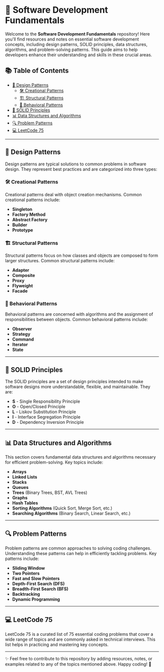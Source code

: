 # 🌟 Software Development Fundamentals

Welcome to the **Software Development Fundamentals** repository! Here you'll find resources and notes on essential software development concepts, including design patterns, SOLID principles, data structures, algorithms, and problem-solving patterns. This guide aims to help developers enhance their understanding and skills in these crucial areas.

## 📚 Table of Contents

- [🎨 Design Patterns](#design-patterns)
  - [🛠️ Creational Patterns](#creational-patterns)
  - [🏗️ Structural Patterns](#structural-patterns)
  - [🤝 Behavioral Patterns](#behavioral-patterns)
- [🔑 SOLID Principles](#solid-principles)
- [📊 Data Structures and Algorithms](#data-structures-and-algorithms)
- [🔍 Problem Patterns](#problem-patterns)
- [💻 LeetCode 75](#leetcode-75)

---

## 🎨 Design Patterns

Design patterns are typical solutions to common problems in software design. They represent best practices and are categorized into three types:

### 🛠️ Creational Patterns
Creational patterns deal with object creation mechanisms. Common creational patterns include:
- **Singleton**
- **Factory Method**
- **Abstract Factory**
- **Builder**
- **Prototype**

### 🏗️ Structural Patterns
Structural patterns focus on how classes and objects are composed to form larger structures. Common structural patterns include:
- **Adapter**
- **Composite**
- **Proxy**
- **Flyweight**
- **Facade**

### 🤝 Behavioral Patterns
Behavioral patterns are concerned with algorithms and the assignment of responsibilities between objects. Common behavioral patterns include:
- **Observer**
- **Strategy**
- **Command**
- **Iterator**
- **State**

---

## 🔑 SOLID Principles

The SOLID principles are a set of design principles intended to make software designs more understandable, flexible, and maintainable. They are:
- **S** - Single Responsibility Principle
- **O** - Open/Closed Principle
- **L** - Liskov Substitution Principle
- **I** - Interface Segregation Principle
- **D** - Dependency Inversion Principle

---

## 📊 Data Structures and Algorithms

This section covers fundamental data structures and algorithms necessary for efficient problem-solving. Key topics include:
- **Arrays**
- **Linked Lists**
- **Stacks**
- **Queues**
- **Trees** (Binary Trees, BST, AVL Trees)
- **Graphs**
- **Hash Tables**
- **Sorting Algorithms** (Quick Sort, Merge Sort, etc.)
- **Searching Algorithms** (Binary Search, Linear Search, etc.)

---

## 🔍 Problem Patterns

Problem patterns are common approaches to solving coding challenges. Understanding these patterns can help in efficiently tackling problems. Key patterns include:
- **Sliding Window**
- **Two Pointers**
- **Fast and Slow Pointers**
- **Depth-First Search (DFS)**
- **Breadth-First Search (BFS)**
- **Backtracking**
- **Dynamic Programming**

---

## 💻 LeetCode 75

LeetCode 75 is a curated list of 75 essential coding problems that cover a wide range of topics and are commonly asked in technical interviews. This list helps in practicing and mastering key concepts.

---

✨ Feel free to contribute to this repository by adding resources, notes, or examples related to any of the topics mentioned above. Happy coding! 🚀
